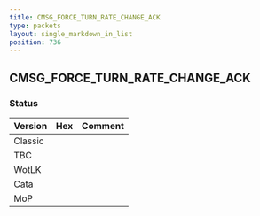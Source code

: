 ```yaml
---
title: CMSG_FORCE_TURN_RATE_CHANGE_ACK
type: packets
layout: single_markdown_in_list
position: 736
---
```


## CMSG_FORCE_TURN_RATE_CHANGE_ACK

### Status

Version    | Hex        | Comment
---------- | ---------- | ---------- 
Classic    |            | 
TBC        |            | 
WotLK      |            | 
Cata       |            | 
MoP        |            | 
